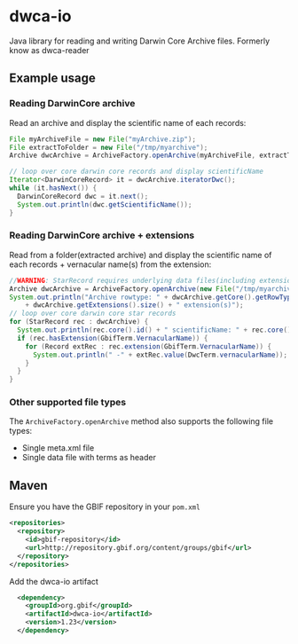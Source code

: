dwca-io
===========

Java library for reading and writing Darwin Core Archive files.
Formerly know as dwca-reader

## Example usage
### Reading DarwinCore archive
Read an archive and display the scientific name of each records:
```java
File myArchiveFile = new File("myArchive.zip");
File extractToFolder = new File("/tmp/myarchive");
Archive dwcArchive = ArchiveFactory.openArchive(myArchiveFile, extractToFolder);

// loop over core darwin core records and display scientificName
Iterator<DarwinCoreRecord> it = dwcArchive.iteratorDwc();
while (it.hasNext()) {
  DarwinCoreRecord dwc = it.next();
  System.out.println(dwc.getScientificName());
}
```
### Reading DarwinCore archive + extensions
Read from a folder(extracted archive) and display the scientific name of each records + vernacular name(s) from the extension:
```java
//WARNING: StarRecord requires underlying data files(including extensions) to be sorted by the coreid column
Archive dwcArchive = ArchiveFactory.openArchive(new File("/tmp/myarchive"));
System.out.println("Archive rowtype: " + dwcArchive.getCore().getRowType() + ", "
    + dwcArchive.getExtensions().size() + " extension(s)");
// loop over core darwin core star records
for (StarRecord rec : dwcArchive) {
  System.out.println(rec.core().id() + " scientificName: " + rec.core().value(DwcTerm.scientificName));
  if (rec.hasExtension(GbifTerm.VernacularName)) {
    for (Record extRec : rec.extension(GbifTerm.VernacularName)) {
      System.out.println(" -" + extRec.value(DwcTerm.vernacularName));
    }
  }
}
```
### Other supported file types
The `ArchiveFactory.openArchive` method also supports the following file types:
 * Single meta.xml file
 * Single data file with terms as header
 
## Maven
Ensure you have the GBIF repository in your `pom.xml`
```xml
<repositories>
  <repository>
    <id>gbif-repository</id>
    <url>http://repository.gbif.org/content/groups/gbif</url>
  </repository>
</repositories>
```
Add the dwca-io artifact
```xml
  <dependency>
    <groupId>org.gbif</groupId>
    <artifactId>dwca-io</artifactId>
    <version>1.23</version>
  </dependency>
```
